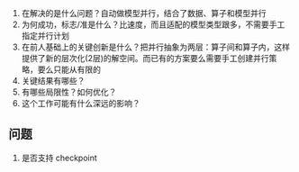 1. 在解决的是什么问题？自动做模型并行，结合了数据、算子和模型并行
2. 为何成功，标志/准是什么？比速度，而且适配的模型类型跟多，不需要手工指定并行计划
3. 在前人基础上的关键创新是什么？把并行抽象为两层：算子间和算子内，这样提供了新的层次化(2层)的解空间。而已有的方案要么需要手工创建并行策略，要么只能从有限的
4. 关键结果有哪些？
5. 有哪些局限性？如何优化？
6. 这个工作可能有什么深远的影响？


## 问题
1. 是否支持 checkpoint
